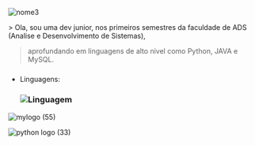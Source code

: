 


![nome3](https://user-images.githubusercontent.com/82064087/124029522-9e28e200-d9cb-11eb-94d4-e8d49d2a23d2.png)


  
<i class="fi-rr-eye"></i> > Ola, sou uma dev junior, nos primeiros semestres da faculdade de ADS (Analise e Desenvolvimento de Sistemas),
 > aprofundando em linguagens de alto nivel como Python, JAVA e MySQL.<h5>
  
 
 * Linguagens: <h3>
 ![Linguagem](https://sdtimes.com/wp-content/uploads/2019/03/jW4dnFtA_400x400.jpg)
 


![mylogo (55)](https://user-images.githubusercontent.com/82064087/124011549-82ffa780-d9b6-11eb-9025-67973dd31e02.jpg)


![python logo (33)](https://user-images.githubusercontent.com/82064087/124011983-fd302c00-d9b6-11eb-8556-cabff383ff82.png)



<!--
**ClaudianeC/ClaudianeC** is a ✨ _special_ ✨ repository because its `README.md` (this file) appears on your GitHub profile.

Here are some ideas to get you started:

- 🔭 I’m currently working on ...
- 🌱 I’m currently learning ...
- 👯 I’m looking to collaborate on ...
- 🤔 I’m looking for help with ...
- 💬 Ask me about ...
- 📫 How to reach me: ...
- 😄 Pronouns: ...
- ⚡ Fun fact: ...
-->
